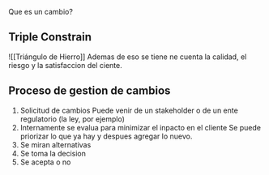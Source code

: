 Que es un cambio?


## Triple Constrain 
![[Triángulo de Hierro]]
Ademas de eso se tiene ne cuenta la calidad, el riesgo y la satisfaccion del ciente.

## Proceso de gestion de cambios 

1. Solicitud de cambios
	Puede venir de un stakeholder o de un ente regulatorio (la ley, por ejemplo)
2. Internamente se evalua para minimizar el inpacto en el cliente
	Se puede priorizar lo que ya hay y despues agregar lo nuevo. 
3. Se miran alternativas 
4. Se toma la decision 
5. Se acepta o no 